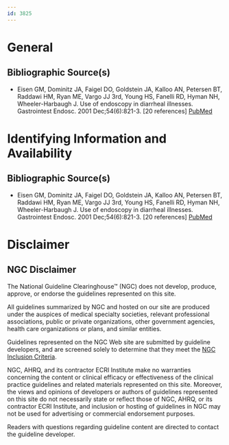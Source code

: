 ```yaml
---
id: 3825
---
```


# General

## Bibliographic Source(s)

- Eisen GM, Dominitz JA, Faigel DO, Goldstein JA, Kalloo AN, Petersen BT, Raddawi HM, Ryan ME, Vargo JJ 3rd, Young HS, Fanelli RD, Hyman NH, Wheeler-Harbaugh J. Use of endoscopy in diarrheal illnesses. Gastrointest Endosc. 2001 Dec;54(6):821-3. [20 references] [ PubMed ](http://www.ncbi.nlm.nih.gov/entrez/query.fcgi?cmd=Retrieve&db=pubmed&dopt=Abstract&list_uids=11726876)

# Identifying Information and Availability

## Bibliographic Source(s)

- Eisen GM, Dominitz JA, Faigel DO, Goldstein JA, Kalloo AN, Petersen BT, Raddawi HM, Ryan ME, Vargo JJ 3rd, Young HS, Fanelli RD, Hyman NH, Wheeler-Harbaugh J. Use of endoscopy in diarrheal illnesses. Gastrointest Endosc. 2001 Dec;54(6):821-3. [20 references] [ PubMed ](http://www.ncbi.nlm.nih.gov/entrez/query.fcgi?cmd=Retrieve&db=pubmed&dopt=Abstract&list_uids=11726876)

# Disclaimer

## NGC Disclaimer

The National Guideline Clearinghouse™ (NGC) does not develop, produce, approve, or endorse the guidelines represented on this site.

All guidelines summarized by NGC and hosted on our site are produced under the auspices of medical specialty societies, relevant professional associations, public or private organizations, other government agencies, health care organizations or plans, and similar entities.

Guidelines represented on the NGC Web site are submitted by guideline developers, and are screened solely to determine that they meet the [NGC Inclusion Criteria](/help-and-about/summaries/inclusion-criteria).

NGC, AHRQ, and its contractor ECRI Institute make no warranties concerning the content or clinical efficacy or effectiveness of the clinical practice guidelines and related materials represented on this site. Moreover, the views and opinions of developers or authors of guidelines represented on this site do not necessarily state or reflect those of NGC, AHRQ, or its contractor ECRI Institute, and inclusion or hosting of guidelines in NGC may not be used for advertising or commercial endorsement purposes.

Readers with questions regarding guideline content are directed to contact the guideline developer.

